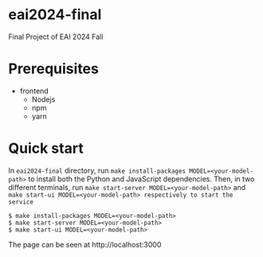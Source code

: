 # eai2024-final
Final Project of EAI 2024 Fall

# Prerequisites

- frontend
    - Nodejs
    - npm
    - yarn

# Quick start

In `eai2024-final` directory, run `make install-packages MODEL=<your-model-path>` to install both the Python and JavaScript dependencies.
Then, in two different terminals, run `make start-server MODEL=<your-model-path>` and `make start-ui MODEL=<your-model-path> respectively to start the service`

```shell
$ make install-packages MODEL=<your-model-path>
$ make start-server MODEL=<your-model-path>
$ make start-ui MODEL=<your-model-path>
```

The page can be seen at http://localhost:3000

